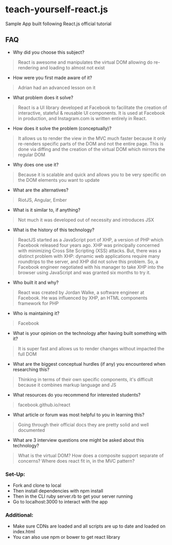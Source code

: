 # teach-yourself-react.js
Sample App built following React.js official tutorial

## FAQ
* Why did you choose this subject?
> React is awesome and manipulates the virtual DOM allowing do re-rendering and loading to almost not exist  

* How were you first made aware of it?
> Adrian had an advanced lesson on it  

* What problem does it solve?
> React is a UI library developed at Facebook to facilitate the creation of interactive, stateful & reusable UI components. It is used at Facebook in production, and Instagram.com is written entirely in React.

* How does it solve the problem (conceptually)?
> It allows us to render the view in the MVC much faster because it only re-renders specific parts of the DOM and not the entire page. This is done via diffing and the creation of the virtual DOM which mirrors the regular DOM

* Why does one use it?  
> Because it is scalable and quick and allows you to be very specific on the DOM elements you want to update

* What are the alternatives?
> RiotJS, Angular, Ember

* What is it similar to, if anything?
>  Not much it was developed out of necessity and introduces JSX  

* What is the history of this technology?
 > ReactJS started as a JavaScript port of XHP, a version of PHP which Facebook released four years ago. XHP was principally concerned with minimizing Cross Site Scripting (XSS) attacks. But, there was a distinct problem with XHP: dynamic web applications require many roundtrips to the server, and XHP did not solve this problem. So, a Facebook engineer negotiated with his manager to take XHP into the browser using JavaScript and was granted six months to try it.

* Who built it and why?  
> React was created by Jordan Walke, a software engineer at Facebook. He was influenced by XHP, an HTML components framework for PHP

* Who is maintaining it?
> Facebook

* What is your opinion on the technology after having built something with it?
>  It is super fast and allows us to render changes without impacted the full DOM

* What are the biggest conceptual hurdles (if any) you encountered when researching this?
>  Thinking in terms of their own specific components, it's difficult because it combines markup language and JS  

* What resources do you recommend for interested students?
 > facebook.github.io/react

* What article or forum was most helpful to you in learning this?
> Going through their official docs they are pretty solid and well documented

* What are 3 interview questions one might be asked about this technology?
> What is the virtual DOM? How does a composite support separate of concerns? Where does react fit in, in the MVC pattern?  

### Set-Up:
* Fork and clone to local  
* Then install dependencies with npm install  
* Then in the CLI ruby server.rb to get your server running  
* Go to localhost:3000 to interact with the app  

### Additional:  
* Make sure CDNs are loaded and all scripts are up to date and loaded on index.html  
* You can also use npm or bower to get react library  
